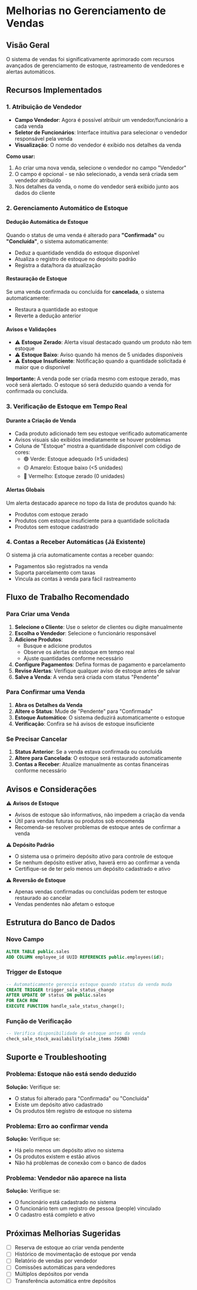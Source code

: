 # Melhorias no Gerenciamento de Vendas

## Visão Geral

O sistema de vendas foi significativamente aprimorado com recursos avançados de gerenciamento de estoque, rastreamento de vendedores e alertas automáticos.

## Recursos Implementados

### 1. Atribuição de Vendedor
- **Campo Vendedor**: Agora é possível atribuir um vendedor/funcionário a cada venda
- **Seletor de Funcionários**: Interface intuitiva para selecionar o vendedor responsável pela venda
- **Visualização**: O nome do vendedor é exibido nos detalhes da venda

**Como usar:**
1. Ao criar uma nova venda, selecione o vendedor no campo "Vendedor"
2. O campo é opcional - se não selecionado, a venda será criada sem vendedor atribuído
3. Nos detalhes da venda, o nome do vendedor será exibido junto aos dados do cliente

### 2. Gerenciamento Automático de Estoque

#### Dedução Automática de Estoque
Quando o status de uma venda é alterado para **"Confirmada"** ou **"Concluída"**, o sistema automaticamente:
- Deduz a quantidade vendida do estoque disponível
- Atualiza o registro de estoque no depósito padrão
- Registra a data/hora da atualização

#### Restauração de Estoque
Se uma venda confirmada ou concluída for **cancelada**, o sistema automaticamente:
- Restaura a quantidade ao estoque
- Reverte a dedução anterior

#### Avisos e Validações
- ⚠️ **Estoque Zerado**: Alerta visual destacado quando um produto não tem estoque
- ⚠️ **Estoque Baixo**: Aviso quando há menos de 5 unidades disponíveis
- ⚠️ **Estoque Insuficiente**: Notificação quando a quantidade solicitada é maior que o disponível

**Importante:** A venda pode ser criada mesmo com estoque zerado, mas você será alertado. O estoque só será deduzido quando a venda for confirmada ou concluída.

### 3. Verificação de Estoque em Tempo Real

#### Durante a Criação de Venda
- Cada produto adicionado tem seu estoque verificado automaticamente
- Avisos visuais são exibidos imediatamente se houver problemas
- Coluna de "Estoque" mostra a quantidade disponível com código de cores:
  - 🟢 Verde: Estoque adequado (≥5 unidades)
  - 🟡 Amarelo: Estoque baixo (<5 unidades)
  - 🔴 Vermelho: Estoque zerado (0 unidades)

#### Alertas Globais
Um alerta destacado aparece no topo da lista de produtos quando há:
- Produtos com estoque zerado
- Produtos com estoque insuficiente para a quantidade solicitada
- Produtos sem estoque cadastrado

### 4. Contas a Receber Automáticas (Já Existente)
O sistema já cria automaticamente contas a receber quando:
- Pagamentos são registrados na venda
- Suporta parcelamento com taxas
- Vincula as contas à venda para fácil rastreamento

## Fluxo de Trabalho Recomendado

### Para Criar uma Venda
1. **Selecione o Cliente**: Use o seletor de clientes ou digite manualmente
2. **Escolha o Vendedor**: Selecione o funcionário responsável
3. **Adicione Produtos**: 
   - Busque e adicione produtos
   - Observe os alertas de estoque em tempo real
   - Ajuste quantidades conforme necessário
4. **Configure Pagamentos**: Defina formas de pagamento e parcelamento
5. **Revise Alertas**: Verifique qualquer aviso de estoque antes de salvar
6. **Salve a Venda**: A venda será criada com status "Pendente"

### Para Confirmar uma Venda
1. **Abra os Detalhes da Venda**
2. **Altere o Status**: Mude de "Pendente" para "Confirmada"
3. **Estoque Automático**: O sistema deduzirá automaticamente o estoque
4. **Verificação**: Confira se há avisos de estoque insuficiente

### Se Precisar Cancelar
1. **Status Anterior**: Se a venda estava confirmada ou concluída
2. **Altere para Cancelada**: O estoque será restaurado automaticamente
3. **Contas a Receber**: Atualize manualmente as contas financeiras conforme necessário

## Avisos e Considerações

⚠️ **Avisos de Estoque**
- Avisos de estoque são informativos, não impedem a criação da venda
- Útil para vendas futuras ou produtos sob encomenda
- Recomenda-se resolver problemas de estoque antes de confirmar a venda

⚠️ **Depósito Padrão**
- O sistema usa o primeiro depósito ativo para controle de estoque
- Se nenhum depósito estiver ativo, haverá erro ao confirmar a venda
- Certifique-se de ter pelo menos um depósito cadastrado e ativo

⚠️ **Reversão de Estoque**
- Apenas vendas confirmadas ou concluídas podem ter estoque restaurado ao cancelar
- Vendas pendentes não afetam o estoque

## Estrutura do Banco de Dados

### Novo Campo
```sql
ALTER TABLE public.sales
ADD COLUMN employee_id UUID REFERENCES public.employees(id);
```

### Trigger de Estoque
```sql
-- Automaticamente gerencia estoque quando status da venda muda
CREATE TRIGGER trigger_sale_status_change
AFTER UPDATE OF status ON public.sales
FOR EACH ROW
EXECUTE FUNCTION handle_sale_status_change();
```

### Função de Verificação
```sql
-- Verifica disponibilidade de estoque antes da venda
check_sale_stock_availability(sale_items JSONB)
```

## Suporte e Troubleshooting

### Problema: Estoque não está sendo deduzido
**Solução:** Verifique se:
- O status foi alterado para "Confirmada" ou "Concluída"
- Existe um depósito ativo cadastrado
- Os produtos têm registro de estoque no sistema

### Problema: Erro ao confirmar venda
**Solução:** Verifique se:
- Há pelo menos um depósito ativo no sistema
- Os produtos existem e estão ativos
- Não há problemas de conexão com o banco de dados

### Problema: Vendedor não aparece na lista
**Solução:** Verifique se:
- O funcionário está cadastrado no sistema
- O funcionário tem um registro de pessoa (people) vinculado
- O cadastro está completo e ativo

## Próximas Melhorias Sugeridas
- [ ] Reserva de estoque ao criar venda pendente
- [ ] Histórico de movimentação de estoque por venda
- [ ] Relatório de vendas por vendedor
- [ ] Comissões automáticas para vendedores
- [ ] Múltiplos depósitos por venda
- [ ] Transferência automática entre depósitos
